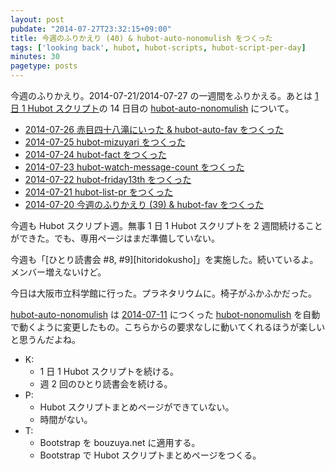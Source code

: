 ```yaml
---
layout: post
pubdate: "2014-07-27T23:32:15+09:00"
title: 今週のふりかえり (40) & hubot-auto-nonomulish をつくった
tags: ['looking back', hubot, hubot-scripts, hubot-script-per-day]
minutes: 30
pagetype: posts
---
```

今週のふりかえり。2014-07-21/2014-07-27 の一週間をふりかえる。あとは [1 日 1 Hubot スクリプト][hubot-script-per-day]の 14 日目の [hubot-auto-nonomulish][gh:bouzuya/hubot-auto-nonomulish] について。

- [2014-07-26 赤目四十八滝にいった & hubot-auto-fav をつくった][2014-07-26]
- [2014-07-25 hubot-mizuyari をつくった][2014-07-25]
- [2014-07-24 hubot-fact をつくった][2014-07-24]
- [2014-07-23 hubot-watch-message-count をつくった][2014-07-23]
- [2014-07-22 hubot-friday13th をつくった][2014-07-22]
- [2014-07-21 hubot-list-pr をつくった][2014-07-21]
- [2014-07-20 今週のふりかえり (39) & hubot-fav をつくった][2014-07-20]

今週も Hubot スクリプト週。無事 1 日 1 Hubot スクリプトを 2 週間続けることができた。でも、専用ページはまだ準備していない。

今週も「[ひとり読書会 #8, #9][hitoridokusho]」を実施した。続いているよ。メンバー増えないけど。

今日は大阪市立科学館に行った。プラネタリウムに。椅子がふかふかだった。

[hubot-auto-nonomulish][gh:bouzuya/hubot-auto-nonomulish] は [2014-07-11][] につくった [hubot-nonomulish][gh:bouzuya/hubot-nonomulish] を自動で動くように変更したもの。こちらからの要求なしに動いてくれるほうが楽しいと思うんだよね。

- K:
  - 1 日 1 Hubot スクリプトを続ける。
  - 週 2 回のひとり読書会を続ける。
- P:
  - Hubot スクリプトまとめページができていない。
  - 時間がない。
- T:
  - Bootstrap を bouzuya.net に適用する。
  - Bootstrap で Hubot スクリプトまとめページをつくる。




[2014-07-26]: http://blog.bouzuya.net/2014/07/26/
[2014-07-25]: http://blog.bouzuya.net/2014/07/25/
[2014-07-24]: http://blog.bouzuya.net/2014/07/24/
[2014-07-23]: http://blog.bouzuya.net/2014/07/23/
[2014-07-22]: http://blog.bouzuya.net/2014/07/22/
[2014-07-21]: http://blog.bouzuya.net/2014/07/21/
[2014-07-20]: http://blog.bouzuya.net/2014/07/20/
[2014-07-11]: http://blog.bouzuya.net/2014/07/11/
[gh:bouzuya/hubot-nonomulish]: https://github.com/bouzuya/hubot-nonomulish
[gh:bouzuya/hubot-auto-nonomulish]: https://github.com/bouzuya/hubot-auto-nonomulish
[hubot-script-per-day]: http://blog.bouzuya.net/posts?tags=hubot-script-per-day
